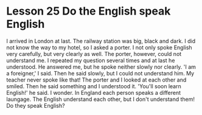# Lesson 25 Do the English speak English

I arrived in London at last. The railway station was big, black and dark. I did not know the way to my hotel, so I asked a porter. I not only spoke English very carefully, but very clearly as well. The porter, however, could not understand me. I repeated my question several times and at last he understood. He answered me, but he spoke neither slowly nor clearly. 'I am a foreigner,' I said. Then he said slowly, but I could not understand him. My teacher never spoke like that! The porter and I looked at each other and smiled. Then he said something and I understood it. 'You'll soon learn English!' he said. I wonder. In England each person speaks a different laungage. The English understand each other, but I don't understand them! Do they speak English?

